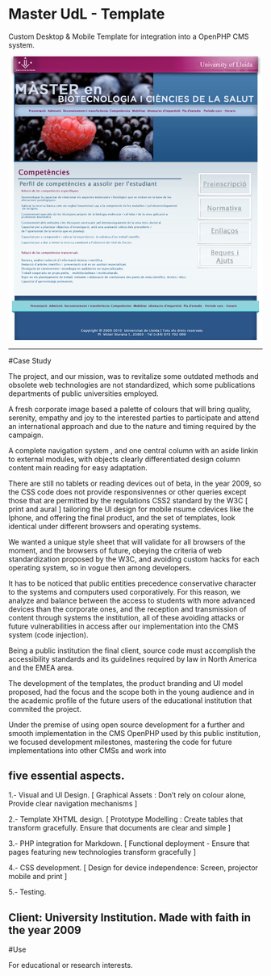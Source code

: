 # Master UdL - Template

Custom Desktop & Mobile Template for integration into a OpenPHP CMS system. 


 ![](https://github.com/delfiramirez/master-udl-2009/blob/master/public/assets/splash.jpg)

------------------------------------------------------------------

#Case Study

The project, and our mission, was to revitalize some outdated methods and obsolete web technologies are not standardized, which some publications departments of public universities employed.

A fresh corporate image based a palette of colours that will bring quality, serenity, empathy and joy to the interested parties to participate and attend an international approach and due to the nature and timing required by the campaign.

A complete navigation system , and one central column with an aside linkin to external modules, with objects clearly differentiated design column content main reading for easy adaptation.

There are still no tablets or reading devices out of beta, in the year 2009, so the CSS code does not provide responsivennes or other queries except those that are permitted by the regulations CSS2 standard by the W3C [ print and aural ] tailoring the UI design for mobile nsume cdevices like the Iphone, and offering the final product, and the set of templates, look identical under different browsers and operating systems.

We wanted a unique style sheet that will validate for all browsers of the moment, and the browsers of future, obeying the criteria of web standardization proposed by the W3C, and avoiding custom hacks for each operating system, so in vogue then among developers.

It has to be noticed that public entities precedence conservative character to the systems and computers used corporatively. For this reason, we analyze and balance between the access to students with more advanced devices than the corporate ones, and the reception and transmission of content through systems the institution, all of these avoiding attacks or future vulnerabilities in access after our implementation into the CMS system (code injection).

Being a public institution the final client, source code must accomplish the accessibility standards and its guidelines required by law in North America and the EMEA area.

The development of the templates, the product branding and UI model proposed, had the focus and the scope both in the young audience and in the academic profile of the future users of the educational institution that commited the project.

Under the premise of using open source development for a further and smooth implementation in the CMS OpenPHP used by this public institution, we focused  development milestones, mastering the code for future implementations into other CMSs and work into

five essential aspects.
--------------------------------------------------------------------------------------------------------------------------


1.- Visual and UI Design. [ Graphical Assets : Don’t rely on colour alone,  Provide clear navigation mechanisms ]

2.- Template XHTML design. [ Prototype Modelling :  Create tables that transform gracefully. Ensure that documents are clear and simple ]

3.- PHP integration for Markdown. [ Functional deployment - Ensure that pages featuring new technologies transform gracefully ]

4.- CSS development. [ Design for device independence: Screen, projector mobile and print ]

5.- Testing.


Client:  University Institution. Made with faith in the year 2009
--------------------------------------------------------------------------------

#Use

For educational or research interests. 
